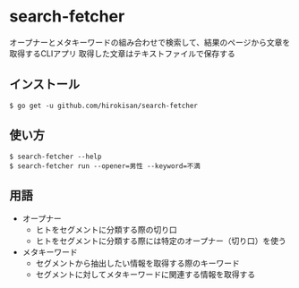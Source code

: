 # search-fetcher

オープナーとメタキーワードの組み合わせで検索して、結果のページから文章を取得するCLIアプリ
取得した文章はテキストファイルで保存する

## インストール

```
$ go get -u github.com/hirokisan/search-fetcher
```

## 使い方

```
$ search-fetcher --help
$ search-fetcher run --opener=男性 --keyword=不満
```

## 用語
- オープナー
  - ヒトをセグメントに分類する際の切り口
  - ヒトをセグメントに分類する際には特定のオープナー（切り口）を使う
- メタキーワード
  - セグメントから抽出したい情報を取得する際のキーワード
  - セグメントに対してメタキーワードに関連する情報を取得する
